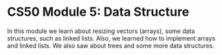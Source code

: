 # CS50 Module 5: Data Structure

In this module we learn about resizing vectors (arrays), some data structures, such as linked lists. Also, we learned how to implement arrays and linked lists.
We also saw about trees and some more data structures.
